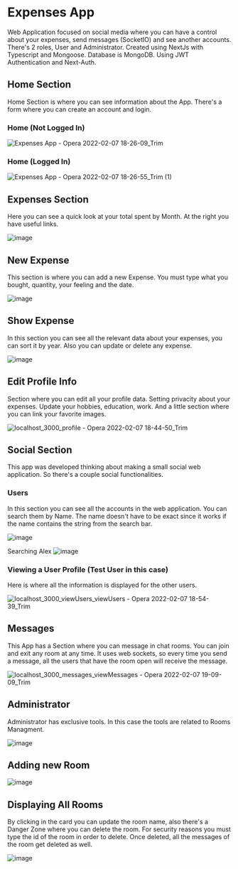 # Expenses App
Web Application focused on social media where you can have a control about your expenses, send messages (SocketIO) and see another accounts. There's 2 roles, User and Administrator. Created using NextJs with Typescript and Mongoose. Database is MongoDB. Using JWT Authentication and Next-Auth.

## Home Section
Home Section is where you can see information about the App. There's a form where you can create an account and login.

### Home (Not Logged In)
![Expenses App - Opera 2022-02-07 18-26-09_Trim](https://user-images.githubusercontent.com/92189889/152907319-ccf9a924-a3ab-4c0c-9434-c401a63d5de7.gif)


### Home (Logged In)
![Expenses App - Opera 2022-02-07 18-26-55_Trim (1)](https://user-images.githubusercontent.com/92189889/152907328-f33ce24e-614d-4f21-b13b-e44a39f0418e.gif)

## Expenses Section
Here you can see a quick look at your total spent by Month. At the right you have useful links.

![image](https://user-images.githubusercontent.com/92189889/152907413-d8ecaa17-6417-4474-b185-f00eb2822b3e.png)

## New Expense
This section is where you can add a new Expense. You must type what you bought, quantity, your feeling and the date.

![image](https://user-images.githubusercontent.com/92189889/152907799-d2aa0e3d-cccc-45e1-954e-66f3b4984e18.png)

## Show Expense
In this section you can see all the relevant data about your expenses, you can sort it by year. Also you can update or delete any expense.

![image](https://user-images.githubusercontent.com/92189889/152907846-32398cda-22cd-4bb5-8121-139397d18ba3.png)

## Edit Profile Info
Section where you can edit all your profile data. Setting privacity about your expenses. Update your hobbies, education, work. And a little section where you can link your favorite images. 

![localhost_3000_profile - Opera 2022-02-07 18-44-50_Trim](https://user-images.githubusercontent.com/92189889/152908489-888898f7-8e96-4623-ac6f-4fe6dab60fe0.gif)

## Social Section
This app was developed thinking about making a small social web application. So there's a couple social functionalities.

### Users
In this section you can see all the accounts in the web application. You can search them by Name. The name doesn't have to be exact since it works if the name contains the string from the search bar.

![image](https://user-images.githubusercontent.com/92189889/152908815-111d17d9-dc84-4d25-b1ec-d0aae8e77ea0.png)

Searching Alex
![image](https://user-images.githubusercontent.com/92189889/152908961-2733ad1d-82a5-4a41-afd4-024798df2cec.png)

### Viewing a User Profile (Test User in this case)
Here is where all the information is displayed for the other users. 

![localhost_3000_viewUsers_viewUsers - Opera 2022-02-07 18-54-39_Trim](https://user-images.githubusercontent.com/92189889/152910067-07ecd9ea-f01b-4e21-a28f-393b9060e1b7.gif)

## Messages
This App has a Section where you can message in chat rooms. You can join and exit any room at any time. It uses web sockets, so every time you send a message, all the users that have the room open will receive the message. 

![localhost_3000_messages_viewMessages - Opera 2022-02-07 19-09-09_Trim](https://user-images.githubusercontent.com/92189889/152910959-31c07d53-22d4-40e5-880d-55d441c7d825.gif)

## Administrator
Administrator has exclusive tools. In this case the tools are related to Rooms Managment. 

![image](https://user-images.githubusercontent.com/92189889/152911460-a399ad1a-9567-4c09-bc85-7e2c852629eb.png)

## Adding new Room
![image](https://user-images.githubusercontent.com/92189889/152911551-16f08cae-a8be-4904-9e2c-4613dd3ce429.png)

## Displaying All Rooms
By clicking in the card you can update the room name, also there's a Danger Zone where you can delete the room. For security reasons you must type the id of the room in order to delete. Once deleted, all the messages of the room get deleted as well.

![image](https://user-images.githubusercontent.com/92189889/152911578-04a256bb-2271-4f77-9ff2-e4f1978ba28d.png)







